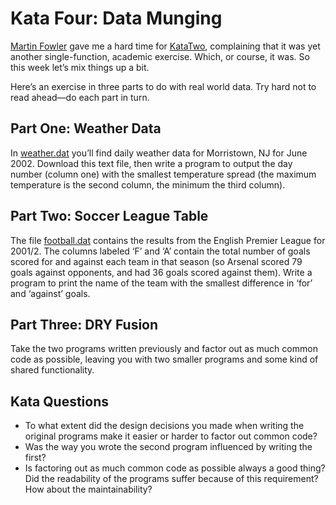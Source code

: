 # Kata Four: Data Munging

[Martin Fowler][1] gave me a hard time for [KataTwo][2], complaining that it was yet another single-function, academic exercise. Which, or course, it was. So this week let’s mix things up a bit.

Here’s an exercise in three parts to do with real world data. Try hard not to read ahead—do each part in turn.

## Part One: Weather Data

In [weather.dat][3] you’ll find daily weather data for Morristown, NJ for June 2002. Download this text file, then write a program to output the day number (column one) with the smallest temperature spread (the maximum temperature is the second column, the minimum the third column).

## Part Two: Soccer League Table

The file [football.dat][4] contains the results from the English Premier League for 2001/2. The columns labeled ‘F’ and ‘A’ contain the total number of goals scored for and against each team in that season (so Arsenal scored 79 goals against opponents, and had 36 goals scored against them). Write a program to print the name of the team with the smallest difference in ‘for’ and ‘against’ goals.

## Part Three: DRY Fusion

Take the two programs written previously and factor out as much common code as possible, leaving you with two smaller programs and some kind of shared functionality.

## Kata Questions

* To what extent did the design decisions you made when writing the original programs make it easier or harder to factor out common code?
* Was the way you wrote the second program influenced by writing the first?
* Is factoring out as much common code as possible always a good thing? Did the readability of the programs suffer because of this requirement? How about the maintainability?

[1]: http://www.martinfowler.com/
[2]: ../kata-2/README.md
[3]: weather.dat
[4]: football.dat

